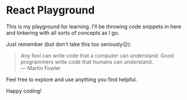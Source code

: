 # React Playground

This is my playground for learning. I'll be throwing code snippets in here and tinkering with all sorts of concepts as I go.

Just remember (but don't take this too seriously😉):

> Any fool can write code that a computer can understand. Good programmers write code that humans can understand.  
> ― Martin Fowler

Feel free to explore and use anything you find helpful.

Happy coding!
